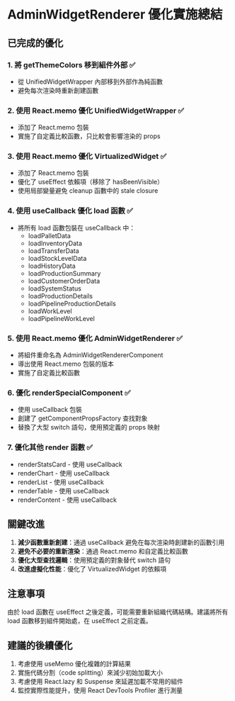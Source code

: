 # AdminWidgetRenderer 優化實施總結

## 已完成的優化

### 1. **將 getThemeColors 移到組件外部** ✅
- 從 UnifiedWidgetWrapper 內部移到外部作為純函數
- 避免每次渲染時重新創建函數

### 2. **使用 React.memo 優化 UnifiedWidgetWrapper** ✅
- 添加了 React.memo 包裝
- 實施了自定義比較函數，只比較會影響渲染的 props

### 3. **使用 React.memo 優化 VirtualizedWidget** ✅
- 添加了 React.memo 包裝
- 優化了 useEffect 依賴項（移除了 hasBeenVisible）
- 使用局部變量避免 cleanup 函數中的 stale closure

### 4. **使用 useCallback 優化 load 函數** ✅
- 將所有 load 函數包裝在 useCallback 中：
  - loadPalletData
  - loadInventoryData
  - loadTransferData
  - loadStockLevelData
  - loadHistoryData
  - loadProductionSummary
  - loadCustomerOrderData
  - loadSystemStatus
  - loadProductionDetails
  - loadPipelineProductionDetails
  - loadWorkLevel
  - loadPipelineWorkLevel

### 5. **使用 React.memo 優化 AdminWidgetRenderer** ✅
- 將組件重命名為 AdminWidgetRendererComponent
- 導出使用 React.memo 包裝的版本
- 實施了自定義比較函數

### 6. **優化 renderSpecialComponent** ✅
- 使用 useCallback 包裝
- 創建了 getComponentPropsFactory 查找對象
- 替換了大型 switch 語句，使用預定義的 props 映射

### 7. **優化其他 render 函數** ✅
- renderStatsCard - 使用 useCallback
- renderChart - 使用 useCallback
- renderList - 使用 useCallback
- renderTable - 使用 useCallback
- renderContent - 使用 useCallback

## 關鍵改進

1. **減少函數重新創建**：通過 useCallback 避免在每次渲染時創建新的函數引用
2. **避免不必要的重新渲染**：通過 React.memo 和自定義比較函數
3. **優化大型查找邏輯**：使用預定義的對象替代 switch 語句
4. **改進虛擬化性能**：優化了 VirtualizedWidget 的依賴項

## 注意事項

由於 load 函數在 useEffect 之後定義，可能需要重新組織代碼結構。建議將所有 load 函數移到組件開始處，在 useEffect 之前定義。

## 建議的後續優化

1. 考慮使用 useMemo 優化複雜的計算結果
2. 實施代碼分割（code splitting）來減少初始加載大小
3. 考慮使用 React.lazy 和 Suspense 來延遲加載不常用的組件
4. 監控實際性能提升，使用 React DevTools Profiler 進行測量